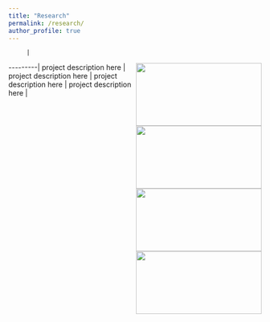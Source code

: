 ```yaml
---
title: "Research"
permalink: /research/
author_profile: true
---
```


         |
---------|
project description here <img align="right" width="250" height="125" src="https://ekanshsareen.github.io/files/rp_1.png">|
project description here <img align="right" width="250" height="125" src="https://ekanshsareen.github.io/files/rp_1.png">|
project description here <img align="right" width="250" height="125" src="https://ekanshsareen.github.io/files/rp_1.png">|
project description here <img align="right" width="250" height="125" src="https://ekanshsareen.github.io/files/rp_1.png">|
